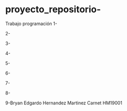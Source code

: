 # proyecto_repositorio-
Trabajo programación 
1-

2-

3-

4-

5-

6-

7-

8-

9-Bryan Edgardo Hernandez Martinez Carnet HM19001

